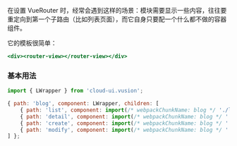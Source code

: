在设置 VueRouter 时，经常会遇到这样的场景：模块需要显示一些内容，往往要重定向到第一个子路由（比如列表页面），而它自身只要配一个什么都不做的容器组件。

它的模板很简单：

``` htm
<div><router-view></router-view></div>
```

### 基本用法

``` js
import { LWrapper } from 'cloud-ui.vusion';

{ path: 'blog', component: LWrapper, children: [
    { path: 'list', component: import(/* webpackChunkName: blog */ './list') },
    { path: 'detail', component: import(/* webpackChunkName: blog */ './detail') },
    { path: 'create', component: import(/* webpackChunkName: blog */ './create') },
    { path: 'modify', component: import(/* webpackChunkName: blog */ './modify') },
] };
```
